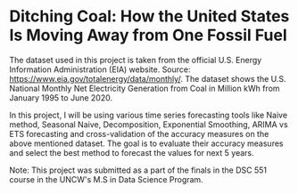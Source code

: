# Ditching Coal: How the United States Is Moving Away from One Fossil Fuel
The dataset used in this project is taken from the official U.S. Energy Information Administration (EIA) website. 
Source: https://www.eia.gov/totalenergy/data/monthly/. 
The dataset shows the U.S. National Monthly Net Electricity Generation from Coal in Million kWh from January 1995 to June 2020.

In this project, I will be using various time series forecasting tools like Naive method, Seasonal Naive, Decomposition, Exponential Smoothing, ARIMA vs ETS forecasting and cross-validation of the accuracy measures on the above mentioned dataset. The goal is to evaluate their accuracy measures and select the best method to forecast the values for next 5 years.

Note: This project was submitted as a part of the finals in the DSC 551 course in the UNCW's M.S in Data Science Program.
